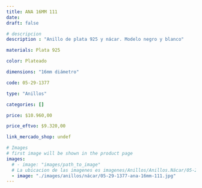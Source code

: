 ```yaml
---
title: ANA 16MM 111
date: 
draft: false

# descripcion
description : "Anillo de plata 925 y nácar. Modelo negro y blanco"

materials: Plata 925

color: Plateado

dimensions: "16mm diámetro"

code: 05-29-1377

type: "Anillos"

categories: []

price: $10.960,00

price_eftvo: $9.320,00

link_mercado_shop: undef

# Images
# first image will be shown in the product page
images:
  # - image: "images/path_to_image"
  # La ubicacion de las imagenes es imagenes/Anillos/Anillos.Nácar/05-29-1377-ana-16mm-111
  - image: "./images/anillos/nácar/05-29-1377-ana-16mm-111.jpg"
---
```

